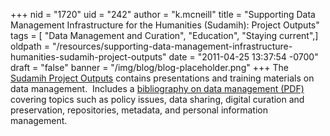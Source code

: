 +++
nid = "1720"
uid = "242"
author = "k.mcneill"
title = "Supporting Data Management Infrastructure for the Humanities (Sudamih): Project Outputs"
tags = [ "Data Management and Curation", "Education", "Staying current",]
oldpath = "/resources/supporting-data-management-infrastructure-humanities-sudamih-project-outputs"
date = "2011-04-25 13:37:54 -0700"
draft = "false"
banner = "/img/blog/blog-placeholder.png"
+++
The [Sudamih Project
Outputs](http://sudamih.oucs.ox.ac.uk/documents.xml) contains
presentations and training materials on data management.  Includes a
[bibliography on data management
(PDF)](http://sudamih.oucs.ox.ac.uk/docs/Data%20management%20bibliography.pdf)
covering topics such as policy issues, data sharing, digital curation
and preservation, repositories, metadata, and personal information
management.
